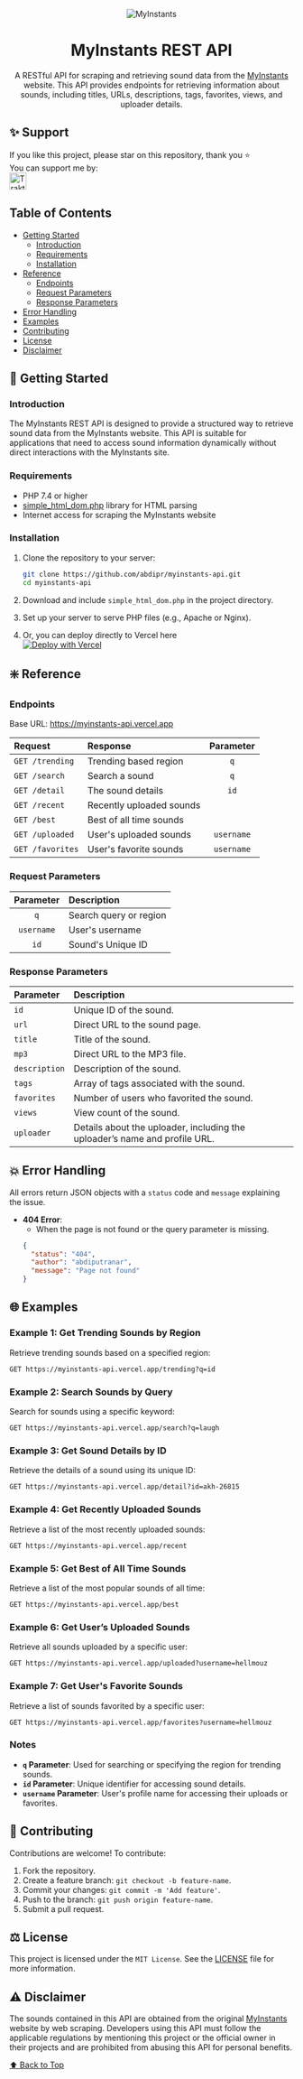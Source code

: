 <p align="center"><img src="https://www.myinstants.com/media/apple-touch-icon-114x114.png" alt="MyInstants"></p>
<h1 align="center">MyInstants REST API</h1>
<p align="center">A RESTful API for scraping and retrieving sound data from the <a href="https://www.myinstants.com" target="_blank">MyInstants</a> website. This API provides endpoints for retrieving information about sounds, including titles, URLs, descriptions, tags, favorites, views, and uploader details.</p>

## ✨ Support

If you like this project, please star on this repository, thank you ⭐<br>
You can support me by:<br>
<a href="https://trakteer.id/abdipr" target="_blank"><img id="wse-buttons-preview" src="https://cdn.trakteer.id/images/embed/trbtn-red-1.png?date=18-11-2023" height="50" style="border: 0px; height: 30px;" alt="Trakteer Saya"></a>

## Table of Contents

- [Getting Started](#-getting-started)
    - [Introduction](#introduction)
    - [Requirements](#requirements)
    - [Installation](#installation)
- [Reference](#%EF%B8%8F-reference)
    - [Endpoints](#endpoints)
    - [Request Parameters](#request-parameters)
    - [Response Parameters](#response-parameters)
- [Error Handling](#-error-handling)
- [Examples](#-examples)
- [Contributing](#-contributing)
- [License](#%EF%B8%8F-license)
- [Disclaimer](#%EF%B8%8F-disclaimer)

## 🚀 Getting Started

### Introduction

The MyInstants REST API is designed to provide a structured way to retrieve sound data from the MyInstants website. This API is suitable for applications that need to access sound information dynamically without direct interactions with the MyInstants site.

### Requirements

- PHP 7.4 or higher
- [simple_html_dom.php](https://simplehtmldom.sourceforge.io/) library for HTML parsing
- Internet access for scraping the MyInstants website

### Installation

1. Clone the repository to your server:
    ```bash
    git clone https://github.com/abdipr/myinstants-api.git
    cd myinstants-api
    ```

2. Download and include `simple_html_dom.php` in the project directory.

3. Set up your server to serve PHP files (e.g., Apache or Nginx).

4. Or, you can deploy directly to Vercel here<br>
[![Deploy with Vercel](https://vercel.com/button)](https://vercel.com/new/clone?repository-url=https%3A%2F%2Fgithub.com%2Fabdipr%2Fmyinstants-api%2F&redirect-url=https%3A%2F%2Fgithub.com%2Fabdipr%2Fmyinstants-api%2F)

## ❇️ Reference

### Endpoints
Base URL: https://myinstants-api.vercel.app

| Request                            | Response                  | Parameter |
| :--------------------------------- | :------------------------ | :-------: |
| `GET /trending`                    | Trending based region     |    `q`    |
| `GET /search`                      | Search a sound            |    `q`    |
| `GET /detail`                      | The sound details         |    `id`   |
| `GET /recent`                      | Recently uploaded sounds  |           |
| `GET /best`                        | Best of all time sounds   |           |
| `GET /uploaded`                    | User's uploaded sounds    | `username`|
| `GET /favorites`                   | User's favorite sounds    | `username`|

### Request Parameters
| Parameter | Description             |
| :-------: | :---------------------- |
|     `q`   | Search query or region  |
| `username`| User's username         |
|    `id`   | Sound's Unique ID       |

### Response Parameters
| Parameter     | Description                                                                |
| :------------ | :------------------------------------------------------------------------- |
| `id`          | Unique ID of the sound.                                                    |
| `url`         | Direct URL to the sound page.                                              |
| `title`       | Title of the sound.                                                        |
| `mp3`         | Direct URL to the MP3 file.                                                |
| `description` | Description of the sound.                                                  |
| `tags`        | Array of tags associated with the sound.                                   |
| `favorites`   | Number of users who favorited the sound.                                   |
| `views`       | View count of the sound.                                                   |
| `uploader`    | Details about the uploader, including the uploader’s name and profile URL. |

## 💥 Error Handling

All errors return JSON objects with a `status` code and `message` explaining the issue.

- **404 Error**:
    - When the page is not found or the query parameter is missing.
    ```json
    {
      "status": "404",
      "author": "abdiputranar",
      "message": "Page not found"
    }
    ```
  
## 🌐 Examples

### Example 1: Get Trending Sounds by Region

Retrieve trending sounds based on a specified region:
```http
GET https://myinstants-api.vercel.app/trending?q=id
```

### Example 2: Search Sounds by Query

Search for sounds using a specific keyword:
```http
GET https://myinstants-api.vercel.app/search?q=laugh
```

### Example 3: Get Sound Details by ID

Retrieve the details of a sound using its unique ID:
```http
GET https://myinstants-api.vercel.app/detail?id=akh-26815
```

### Example 4: Get Recently Uploaded Sounds

Retrieve a list of the most recently uploaded sounds:
```http
GET https://myinstants-api.vercel.app/recent
```

### Example 5: Get Best of All Time Sounds

Retrieve a list of the most popular sounds of all time:
```http
GET https://myinstants-api.vercel.app/best
```

### Example 6: Get User’s Uploaded Sounds

Retrieve all sounds uploaded by a specific user:
```http
GET https://myinstants-api.vercel.app/uploaded?username=hellmouz
```

### Example 7: Get User's Favorite Sounds

Retrieve a list of sounds favorited by a specific user:
```http
GET https://myinstants-api.vercel.app/favorites?username=hellmouz
```

### Notes
- **`q` Parameter**: Used for searching or specifying the region for trending sounds.
- **`id` Parameter**: Unique identifier for accessing sound details.
- **`username` Parameter**: User's profile name for accessing their uploads or favorites.

## 🌱 Contributing

Contributions are welcome! To contribute:

1. Fork the repository.
2. Create a feature branch: `git checkout -b feature-name`.
3. Commit your changes: `git commit -m 'Add feature'`.
4. Push to the branch: `git push origin feature-name`.
5. Submit a pull request.

## ⚖️ License

This project is licensed under the `MIT License`. See the [LICENSE](https://github.com/abdipr/myinstants-api/blob/main/LICENSE) file for more information.

## ⚠️ Disclaimer

The sounds contained in this API are obtained from the original [MyInstants](https://www.myinstants.com) website by web scraping. Developers using this API must follow the applicable regulations by mentioning this project or the official owner in their projects and are prohibited from abusing this API for personal benefits.


[⬆️ Back to Top](#myinstants-rest-api)
